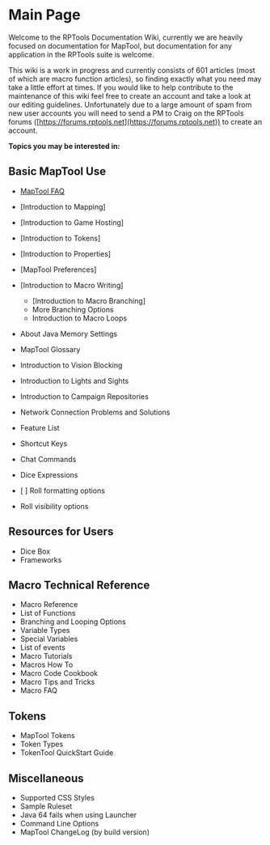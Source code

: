 # Main Page
Welcome to the RPTools Documentation Wiki, currently we are heavily focused on documentation for MapTool, but documentation for any application in the RPTools suite is welcome.

This wiki is a work in progress and currently consists of 601 articles (most of which are macro function articles), so finding exactly what you need may take a little effort at times. If you would like to help contribute to the maintenance of this wiki feel free to create an account and take a look at our editing guidelines. Unfortunately due to a large amount of spam from new user accounts you will need to send a PM to Craig on the RPTools forums ([https://forums.rptools.net](https://forums.rptools.net)) to create an account.

**Topics you may be interested in:**

<div class="begin-examples"></div>

## Basic MapTool Use                               
- [MapTool FAQ](maptool_faq)                       
- [Introduction to Mapping]                        
- [Introduction to Game Hosting]                   
- [Introduction to Tokens]                         
- [Introduction to Properties]                     
- [MapTool Preferences]                            
- [Introduction to Macro Writing]                  
  - [Introduction to Macro Branching]              
  - More Branching Options                         
  - Introduction to Macro Loops                    
- About Java Memory Settings                       
- MapTool Glossary                                 
- Introduction to Vision Blocking                  
- Introduction to Lights and Sights                
- Introduction to Campaign Repositories            
- Network Connection Problems and Solutions        
- Feature List                                     
- Shortcut Keys                                    

- Chat Commands                                    
- Dice Expressions                                 
- \[ \] Roll formatting options                      
- Roll visibility options                          
## Resources for Users                             
- Dice Box                                         
- Frameworks                                       

## Macro Technical Reference                       
- Macro Reference                                   
- List of Functions                                
- Branching and Looping Options                    
- Variable Types                                   
- Special Variables                                
- List of events                                   
- Macro Tutorials                                  
- Macros How To                                    
- Macro Code Cookbook                              
- Macro Tips and Tricks                            
- Macro FAQ                                        

## Tokens                                          
- MapTool Tokens                                   
- Token Types                                      
- TokenTool QuickStart Guide                       

## Miscellaneous                                   
- Supported CSS Styles                             
- Sample Ruleset                                   
- Java 64 fails when using Launcher                
- Command Line Options                             
- MapTool ChangeLog (by build version)        

<div class="end-examples"></div>
